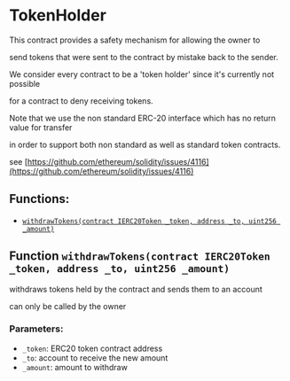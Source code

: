 # TokenHolder

This contract provides a safety mechanism for allowing the owner to

send tokens that were sent to the contract by mistake back to the sender.

We consider every contract to be a 'token holder' since it's currently not possible

for a contract to deny receiving tokens.

Note that we use the non standard ERC-20 interface which has no return value for transfer

in order to support both non standard as well as standard token contracts.

see [https://github.com/ethereum/solidity/issues/4116](https://github.com/ethereum/solidity/issues/4116)

## Functions:

* [`withdrawTokens(contract IERC20Token _token, address _to, uint256 _amount)`](tokenholder.md#TokenHolder-withdrawTokens-contract-IERC20Token-address-uint256-)

## Function `withdrawTokens(contract IERC20Token _token, address _to, uint256 _amount)` <a id="TokenHolder-withdrawTokens-contract-IERC20Token-address-uint256-"></a>

withdraws tokens held by the contract and sends them to an account

can only be called by the owner

### Parameters:

* `_token`: ERC20 token contract address
* `_to`: account to receive the new amount
* `_amount`: amount to withdraw

